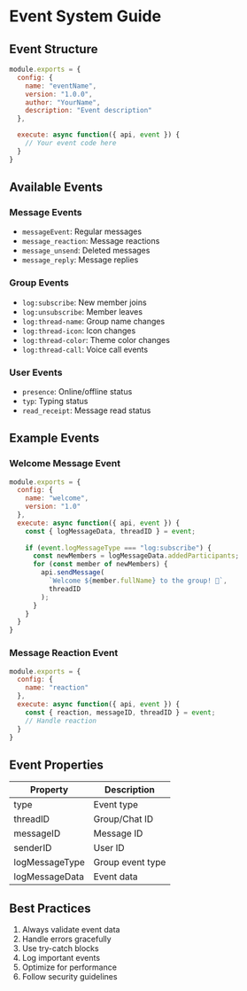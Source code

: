 # Event System Guide

## Event Structure
```javascript
module.exports = {
  config: {
    name: "eventName",
    version: "1.0.0",
    author: "YourName",
    description: "Event description"
  },

  execute: async function({ api, event }) {
    // Your event code here
  }
}
```

## Available Events

### Message Events
- `messageEvent`: Regular messages
- `message_reaction`: Message reactions
- `message_unsend`: Deleted messages
- `message_reply`: Message replies

### Group Events
- `log:subscribe`: New member joins
- `log:unsubscribe`: Member leaves
- `log:thread-name`: Group name changes
- `log:thread-icon`: Icon changes
- `log:thread-color`: Theme color changes
- `log:thread-call`: Voice call events

### User Events
- `presence`: Online/offline status
- `typ`: Typing status
- `read_receipt`: Message read status

## Example Events

### Welcome Message Event
```javascript
module.exports = {
  config: {
    name: "welcome",
    version: "1.0"
  },
  execute: async function({ api, event }) {
    const { logMessageData, threadID } = event;
    
    if (event.logMessageType === "log:subscribe") {
      const newMembers = logMessageData.addedParticipants;
      for (const member of newMembers) {
        api.sendMessage(
          `Welcome ${member.fullName} to the group! 👋`,
          threadID
        );
      }
    }
  }
}
```

### Message Reaction Event
```javascript
module.exports = {
  config: {
    name: "reaction"
  },
  execute: async function({ api, event }) {
    const { reaction, messageID, threadID } = event;
    // Handle reaction
  }
}
```

## Event Properties
| Property | Description |
|----------|-------------|
| type | Event type |
| threadID | Group/Chat ID |
| messageID | Message ID |
| senderID | User ID |
| logMessageType | Group event type |
| logMessageData | Event data |

## Best Practices
1. Always validate event data
2. Handle errors gracefully
3. Use try-catch blocks
4. Log important events
5. Optimize for performance
6. Follow security guidelines
